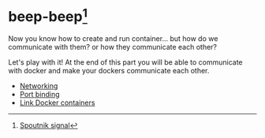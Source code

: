 # beep-beep[^1]

Now you know how to create and run container... but how do we communicate
with them? or how they communicate each other?

Let's play with it! At the end of this part you will be able to communicate
with docker and make your dockers communicate each other.

* [Networking](networking.md)
* [Port binding](port.md)
* [Link Docker containers](link.md)


[^1]: [Spoutnik signal](https://en.wikipedia.org/wiki/Sputnik_1)
